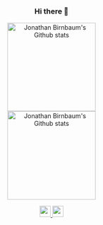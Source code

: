<h3 align="center">Hi there 👋</h3>

<!-- Light Mode -->
<div align="center">  
  <!-- Language stats -->
  <!--
    <a href="https://github.com/anuraghazra/github-readme-stats#gh-light-mode-only">
    <img height=200 src="https://github-readme-stats-git-masterrstaa-rickstaa.vercel.app/api/top-langs/?username=johny1122&layout=compact&langs_count=10&hide_border=true&role=owner,collaborator&theme=default#gh-light-mode-only" alt="Jonathan Birnbaum's Language stats" />
    </a>
  -->
  <!-- Github stats -->
  <a href="https://github.com/anuraghazra/github-readme-stats#gh-light-mode-only">
    <img height=200 src="https://github-readme-stats.vercel.app/api?username=johny1122&theme=default&hide_border=true&line_height=28&show_icons=true&count_private=true&include_all_commits=true#gh-light-mode-only" alt="Jonathan Birnbaum's Github stats" />
  </a>
</div>

<!-- Dark Mode -->
<div align="center">  
  <!-- Language stats -->
  <!--
    <a href="https://github.com/anuraghazra/github-readme-stats#gh-dark-mode-only">
    <img height=200 src="https://github-readme-stats-git-masterrstaa-rickstaa.vercel.app/api/top-langs/?username=johny1122&layout=compact&langs_count=10&hide_border=true&role=owner,collaborator&theme=github_dark#gh-dark-mode-only" alt="Jonathan Birnbaum's Language stats" />
    </a>
  -->
  <!-- Github stats -->
  <a href="https://github.com/anuraghazra/github-readme-stats#gh-dark-mode-only">
    <img height=200 src="https://github-readme-stats.vercel.app/api?username=johny1122&theme=github_dark&hide_border=true&line_height=28&show_icons=true&count_private=true&include_all_commits=true#gh-dark-mode-only" alt="Jonathan Birnbaum's Github stats" />
  </a>
</div>

<!-- &nbsp; for spacing-->
<p align="center">
  <a href="https://www.linkedin.com/in/jonathan-birnbaum/">
    <img src="https://img.shields.io/badge/linkedin-%230077B5.svg?&style=for-the-badge&logo=linkedin&logoColor=white" height=25>
  </a>
  <a href="mailto:yonatanb95@gmail.com">
    <img src="https://img.shields.io/badge/Gmail-D14836?style=for-the-badge&logo=gmail&logoColor=white" height=25>
  </a>
</p>

<!--
**johny1122/johny1122** is a ✨ _special_ ✨ repository because its `README.md` (this file) appears on your GitHub profile.

Here are some ideas to get you started:

- 🔭 I’m currently working on ...
- 🌱 I’m currently learning ...
- 👯 I’m looking to collaborate on ...
- 🤔 I’m looking for help with ...
- 💬 Ask me about ...
- 📫 How to reach me: ...
- 😄 Pronouns: ...
- ⚡ Fun fact: ...
-->
